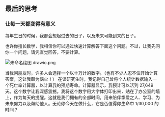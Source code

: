 ## 最后的思考

### 让每一天都变得有意义
每年生日的时候，我都会想起过去的日子，以及未来可能到来的日子。

也许你擅长数学，我相信你可以通过快速计算解答下面这个问题。不过，让我先问你一个问题，请凭直觉回答，不要计算。

![未命名绘图.drawio.png](https://obsidian0320.oss-cn-shanghai.aliyuncs.com/obsidian-picture/%E6%9C%AA%E5%91%BD%E5%90%8D%E7%BB%98%E5%9B%BE.drawio.png)

当我问朋友时，许多人会选择一个以十万计的数字。（也有不少人忍不住开始计算答案，这让我颇为恼火！）
在读研究生时，我记得自己曾将个人统计数据输入一个死亡率计算器，以计算我的预期寿命。计算器显示，我预计可以活到 27,649 天。这个数字让我深感震撼。我将这个数字用大字体打印出来，贴在了办公室的墙上，作为每天的提醒。这就是我们拥有的全部时间，用来陪伴挚爱之人、学习、为未来努力以及帮助他人。无论你今天在做什么，它是否值得你生命中 1/30,000 的时间？